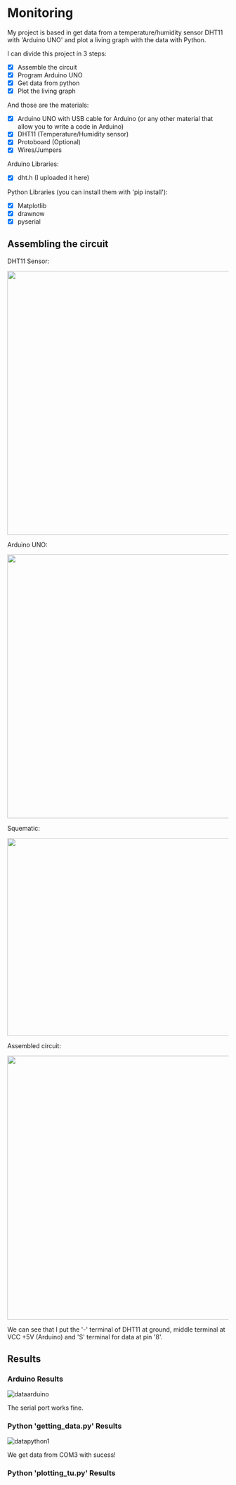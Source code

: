 # Monitoring

My project is based in get data from a temperature/humidity  sensor DHT11 with 'Arduino UNO' and plot a living graph with the data with Python.

I can divide this project in 3 steps:

 - [x] Assemble the circuit
 - [x] Program Arduino UNO
 - [x] Get data from python
 - [x] Plot the living graph

And those are the materials:

 - [x] Arduino UNO with USB cable for Arduino (or any other material that allow you to write a code in Arduino)
 - [x] DHT11 (Temperature/Humidity sensor)
 - [x] Protoboard (Optional)
 - [x] Wires/Jumpers

Arduino Libraries:

 - [x] dht.h (I uploaded it here)

Python Libraries (you can install them with 'pip install'):

 - [x] Matplotlib
 - [x] drawnow
 - [x] pyserial
 
## Assembling the circuit

DHT11 Sensor:

<img src="https://user-images.githubusercontent.com/69547580/116623279-64c8ed00-a91c-11eb-8b35-ca221810669f.jpg" width="600" height="600">

Arduino UNO:

<img src="https://user-images.githubusercontent.com/69547580/116623277-64305680-a91c-11eb-89d9-973fbdeeacd7.jpg" width="600" height="600">

Squematic:

<img src="https://user-images.githubusercontent.com/69547580/116623645-f0427e00-a91c-11eb-9579-1b6a2539f217.jpg" width="825" height="450">

Assembled circuit:

<img src="https://user-images.githubusercontent.com/69547580/116624159-d05f8a00-a91d-11eb-8bee-ee63a4899e72.jpg" width="750" height="600">

We can see that I put the '-' terminal of DHT11 at ground, middle terminal at VCC +5V (Arduino) and 'S' terminal for data at pin '8'.

## Results

### Arduino Results

![dataarduino](https://user-images.githubusercontent.com/69547580/116628913-8202b900-a926-11eb-88bb-d3059646a79c.jpg)

The serial port works fine.

### Python 'getting_data.py' Results

![datapython1](https://user-images.githubusercontent.com/69547580/116628996-aeb6d080-a926-11eb-8aa4-12227c23e472.jpg)

We get data from COM3 with sucess!

### Python 'plotting_tu.py' Results









